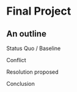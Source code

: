# Final Project 

<h2> An outline </h2>

Status Quo / Baseline

Conflict 

Resolution proposed 

Conclusion 
